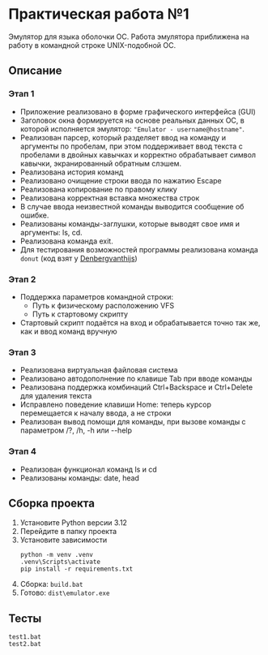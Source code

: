# Практическая работа №1

Эмулятор для языка оболочки ОС. Работа эмулятора приближена на работу в командной строке UNIX-подобной ОС.

## Описание

### Этап 1
* Приложение реализовано в форме графического интерфейса (GUI)
* Заголовок окна формируется на основе реальных данных ОС, в
которой исполняется эмулятор: `"Emulator - username@hostname"`.
* Реализован парсер, который разделяет ввод на команду и аргументы по пробелам, при этом поддерживает ввод текста с пробелами в двойных кавычках и корректно обрабатывает символ кавычки, экранированный обратным слэшем.
* Реализована история команд
* Реализовано очищение строки ввода по нажатию Escape
* Реализована копирование по правому клику
* Реализована корректная вставка множества строк
* В случае ввода неизвестной команды выводится сообщение об ошибке.
* Реализованы команды-заглушки, которые выводят свое имя и аргументы: ls, cd.
* Реализована команда exit.
* Для тестирования возможностей программы реализована команда `donut` (код взят у [Denbergvanthijs](https://gist.github.com/Denbergvanthijs/7f6936ca90a683d37216fd80f5750e9c))

### Этап 2
* Поддержка параметров командной строки:
    * Путь к физическому расположению VFS
    * Путь к стартовому скрипту
* Стартовый скрипт подаётся на вход и обрабатывается точно так же, как и ввод команд вручную

### Этап 3
* Реализована виртуальная файловая система
* Реализовано автодополнение по клавише Tab при вводе команды
* Реализована поддержка комбинаций Ctrl+Backspace и Ctrl+Delete для удаления текста
* Исправлено поведение клавиши Home: теперь курсор перемещается к началу ввода, а не строки
* Реализован вывод помощи для команды, при вызове команды с параметром /?, /h, -h или --help

### Этап 4
* Реализован функционал команд ls и cd
* Реализованы команды: date, head


## Сборка проекта
1. Установите Python версии 3.12
2. Перейдите в папку проекта
3. Установите зависимости
    ```
    python -m venv .venv
    .venv\Scripts\activate
    pip install -r requirements.txt
    ```
4. Сборка: `build.bat`
5. Готово: `dist\emulator.exe`


## Тесты

```
test1.bat
test2.bat
```